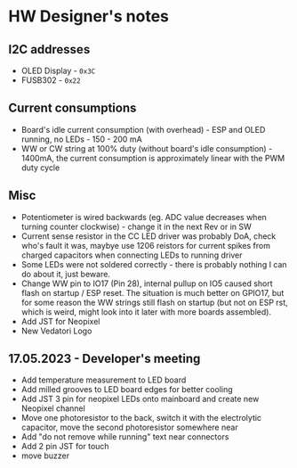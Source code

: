# HW Designer's notes
## I2C addresses
+ OLED Display - `0x3C`
+ FUSB302 - `0x22`

## Current consumptions
+ Board's idle current consumption (with overhead) - ESP and OLED running, no LEDs - 150 - 200 mA
+ WW or CW string at 100% duty (without board's idle consumption) - 1400mA, the current consumption is approximately linear with the PWM duty cycle



## Misc
+ Potentiometer is wired backwards (eg. ADC value decreases when turning counter clockwise) - change it in the next Rev or in SW
+ Current sense resistor in the CC LED driver was probably DoA, check who's fault it was, maybye use 1206 reistors for current spikes from charged capacitors when connecting LEDs to running driver
+ Some LEDs were not soldered correctly - there is probably nothing I can do about it, just beware.
+ Change WW pin to IO17 (Pin 28), internal pullup on IO5 caused short flash on startup / ESP reset. The situation is much better on GPIO17, but for some reason the WW strings still flash on startup (but not on ESP rst, which is weird, might look into it later with more boards assembled).
+ Add JST for Neopixel
+ New Vedatori Logo

## 17.05.2023 - Developer's meeting
+ Add temperature measurement to LED board
+ Add milled grooves to LED board edges for better cooling
+ Add JST 3 pin for neopixel LEDs onto mainboard and create new Neopixel channel
+ Move one photoresistor to the back, switch it with the electrolytic capacitor, move the second photoresistor somewhere near
+ Add "do not remove while running" text near connectors 
+ Add 2 pin JST for touch
+ move buzzer
